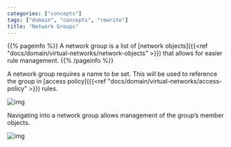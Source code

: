 ```yaml
---
categories: ["concepts"]
tags: ["domain", "concepts", "rewrite"]
title: "Network Groups"
---
```


{{% pageinfo %}}
A network group is a list of [network objects]({{<ref "docs/domain/virtual-networks/network-objects" >}}) that allows for easier rule management.
{{% /pageinfo %}}


A network group requires a name to be set. This will be used to reference the group in [access policy]({{<ref "docs/domain/virtual-networks/access-policy" >}}) rules.


![img](network-groups2.png)


Navigating into a network group allows management of the group’s member objects.

![img](member-network-objects.png)